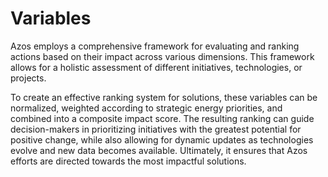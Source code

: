 # Variables

Azos employs a comprehensive framework for evaluating and ranking actions based on their impact across various dimensions. This framework allows for a holistic assessment of different initiatives, technologies, or projects.

To create an effective ranking system for solutions, these variables can be normalized, weighted according to strategic energy priorities, and combined into a composite impact score. The resulting ranking can guide decision-makers in prioritizing initiatives with the greatest potential for positive change, while also allowing for dynamic updates as technologies evolve and new data becomes available. Ultimately, it ensures that Azos efforts are directed towards the most impactful solutions.
